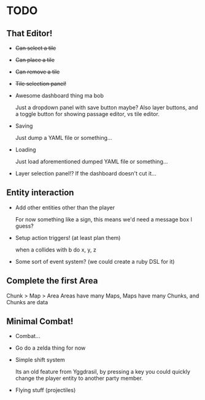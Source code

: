 TODO
====

## That Editor!

* ~~Can select a tile~~

* ~~Can place a tile~~

* ~~Can remove a tile~~

* ~~Tile selection panel!~~

* Awesome dashboard thing ma bob

  Just a dropdown panel with save button maybe?
  Also layer buttons, and a toggle button for showing passage editor,
  vs tile editor.


* Saving

  Just dump a YAML file or something...


* Loading

  Just load aforementioned dumped YAML file or something...


* Layer selection panel!?
  If the dashboard doesn't cut it...


## Entity interaction

* Add other entities other than the player

  For now something like a sign, this means we'd need a message box I guess?


* Setup action triggers! (at least plan them)

  when a collides with b do x, y, z


* Some sort of event system? (we could create a ruby DSL for it)

## Complete the first Area

Chunk > Map > Area
Areas have many Maps, Maps have many Chunks, and Chunks are data


## Minimal Combat!

* Combat...

* Go do a zelda thing for now

* Simple shift system

  Its an old feature from Yggdrasil, by pressing a key you could quickly
  change the player entity to another party member.

* Flying stuff (projectiles)
